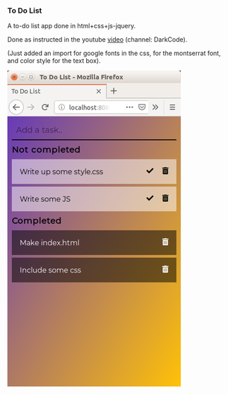 ### To Do List

A to-do list app done in html+css+js-jquery.

Done as instructed in the youtube [video](https://www.youtube.com/watch?v=h7gZY3_3Dqs) (channel: DarkCode).

(Just added an import for google fonts in the css, for the montserrat font, and color style for the text box).

![app screen shot](https://github.com/amol9/todo-list/raw/master/screenshot.png)
